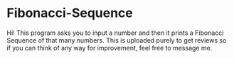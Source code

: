 # Fibonacci-Sequence
Hi!
This program asks you to input a number and then it prints a Fibonacci Sequence of that many numbers.
This is uploaded purely to get reviews so if you can think of any way for improvement, feel free to message me.
